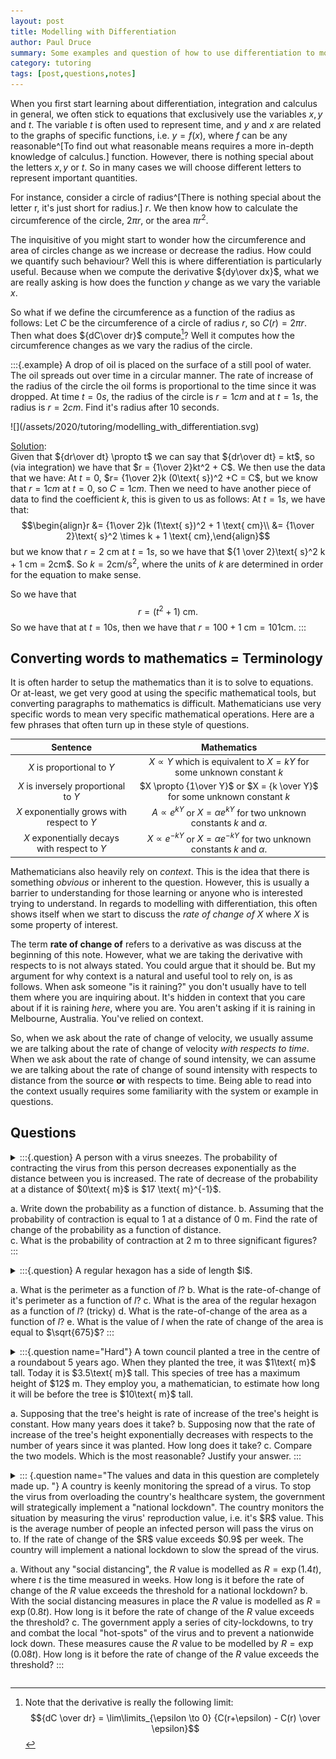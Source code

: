 ```yaml
---
layout: post
title: Modelling with Differentiation
author: Paul Druce
summary: Some examples and question of how to use differentiation to model situations.
category: tutoring
tags: [post,questions,notes]
---
```


When you first start learning about differentiation, integration and calculus in general, we often stick to equations that exclusively use the variables $x, y$ and $t$. The variable $t$ is often used to represent time, and $y$ and $x$ are related to the graphs of specific functions, i.e. $y = f(x)$, where $f$ can be any reasonable^[To find out what reasonable means requires a more in-depth knowledge of calculus.] function. However, there is nothing special about the letters $x,y$ or $t$. So in many cases we will choose different letters to represent important quantities.

For instance, consider a circle of radius^[There is nothing special about the letter r, it's just short for radius.] $r$. We then know how to calculate the circumference of the circle, $2\pi r$, or the area $\pi r^2$.

The inquisitive of you might start to wonder how the circumference and area of circles change as we increase or decrease the radius. How could we quantify such behaviour?
Well this is where differentiation is particularly useful. Because when we compute the derivative ${dy\over dx}$, what we are really asking is how does the function $y$ change as we vary the variable $x$.

So what if we define the circumference as a function of the radius as follows: Let $C$ be the circumference of a circle of radius $r$, so $C(r) = 2 \pi r$.
Then what does ${dC\over dr}$ compute[^a]? Well it computes how the circumference changes as we vary the radius of the circle.

[^a]: Note that the derivative is really the following limit: $${dC \over dr} = \lim\limits_{\epsilon \to 0} {C(r+\epsilon) - C(r) \over \epsilon}$$

:::{.example}
A drop of oil is placed on the surface of a still pool of water. The oil spreads out over time in a circular manner. The rate of increase of the radius of the circle the oil forms is proportional to the time since it was dropped. At time $t=0s$, the radius of the circle is $r=1cm$ and at $t=1s$, the radius is $r=2cm$. Find it's radius after 10 seconds.
<div class="single-image">
![](/assets/2020/tutoring/modelling_with_differentiation.svg)
</div>

<u>Solution</u>:<br>
Given that ${dr\over dt} \propto t$ we can say that ${dr\over dt} = kt$, so (via integration) we have that $r = {1\over 2}kt^2 + C$. We then use the data that we have: At $t=0$, $r= {1\over 2}k (0\text{ s})^2 +C = C$, but we know that $r=1cm$ at $t=0$, so $C=1cm$. Then we need to have another piece of data to find the coefficient $k$, this is given to us as follows:
At $t=1s$, we have that:
$$\begin{align}r &= {1\over 2}k (1\text{ s})^2 + 1 \text{ cm}\\ &= {1\over 2}\text{ s}^2 \times k + 1 \text{ cm},\end{align}$$
but we know that $r=2 \text{ cm}$ at $t=1s$, so we have that ${1 \over 2}\text{ s}^2 k + 1 cm = 2cm$.
So $k = 2\text{cm}/\text{s}^2$, where the units of $k$ are determined in order for the equation to make sense.

So we have that
$$r = (t^2 + 1)\text{ cm.}$$
So we have that at $t=10 \text{s}$, then we have that $r = 100+1 \text{ cm} = 101 \text{cm}$.
:::

## Converting words to mathematics = Terminology

It is often harder to setup the mathematics than it is to solve to equations. Or at-least, we get very good at using the specific mathematical tools, but converting paragraphs to mathematics is difficult. Mathematicians use very specific words to mean very specific mathematical operations. Here are a few phrases that often turn up in these style of questions.

| Sentence | Mathematics |
|:-----:| :----:|
|$X$ is proportional to $Y$| $X\propto Y$ which is equivalent to $X = k Y$ for some unknown constant $k$|
|$X$ is inversely proportional to $Y$| $X \propto {1\over Y}$ or $X = {k \over Y}$ for some unknown constant $k$ |
|$X$ exponentially grows with respect to $Y$| $A \propto e^{kY}$ or $X=\alpha e^{k Y}$ for two unknown constants $k$ and $\alpha$. |
|$X$ exponentially decays with respect to $Y$| $X \propto e^{-kY}$ or $X = \alpha e^{-kY}$ for two unknown constants $k$ and $\alpha$.|

Mathematicians also heavily rely on *context*. This is the idea that there is something *obvious* or inherent to the question. However, this is usually a barrier to understanding for those learning or anyone who is interested trying to understand.
In regards to modelling with differentiation, this often shows itself when we start to discuss the *rate of change of $X$* where $X$ is some property of interest.

The term **rate of change of** refers to a derivative as was discuss at the beginning of this note. However, what we are taking the derivative with respects to is not always stated. You could argue that it should be. But my argument for why context is a natural and useful tool to rely on, is as follows. When ask someone "is it raining?" you don't usually have to tell them where you are inquiring about. It's hidden in context that you care about if it is raining *here*, where you are. You aren't asking if it is raining in Melbourne, Australia. You've relied on context.

So, when we ask about the rate of change of velocity, we usually assume we are talking about the rate of change of velocity *with respects to time*. When we ask about the rate of change of sound intensity, we can assume we are talking about the rate of change of sound intensity with respects to distance from the source **or** with respects to time. Being able to read into the context usually requires some familiarity with the system or example in questions.



## Questions

<details>
<summary>
:::{.question}
A person with a virus sneezes. The probability of contracting the virus from this person decreases exponentially as the distance between you is increased. The rate of decrease of the probability at a distance of $0\text{ m}$ is $17 \text{ m}^{-1}$.

a. Write down the probability as a function of distance.
b. Assuming that the probability of contraction is equal to $1$ at a distance of $0 \text{ m}$. Find the rate of change of the probability as a function of distance.   
c. What is the probability of contraction at $2\text{ m}$ to three significant figures?
:::
</summary>
<u> Solution </u>

a. The probability, $P$, is modelled by the following function $P = A e^{-k x}$, where $x$ is the distance from the person.

b. As the probability is equal to $1$ at $0 \text{ m}$, we have that $P(x=0) = A e^{-k\cdot 0} = A$, so we have that $A=1$. So we have that $P(x) = e^{-kx}$. The rate of change of the probability with respects to the distance is given by
  $${dP\over dx} = -k e^{-k x}.$$ Using the data that the rate of **decrease** of the probability at $x=0 \text{ m}$ is equal to $17 \text{ m}^{-1}$, we have that:
  $${dP\over dx}(x=0) = - ke^{-k \cdot 0}=-k = -17.$$ So we have that $k=17\text{ m}^{-1}$.
c. The probability at $x=2 \text{ m}$ is $P(x=2) = e^{-17\cdot 2} =e^{-34}=1.71 \times 10^{-15}$ or $0.000000000000171 \% $

</details>

<details>
<summary>
:::{.question}
A regular hexagon has a side of length $l$.

a. What is the perimeter as a function of $l$?
b. What is the rate-of-change of it's perimeter as a function of $l$?
c. What is the area of the regular hexagon as a function of $l$? (tricky)
d. What is the rate-of-change of the area as a function of $l$?
e. What is the value of $l$ when the rate of change of the area is equal to $\sqrt{675}$?
:::
</summary>
<u> Solution </u>

a. The perimeter, $P$ is $6l$.
b. The rate of change of the perimeter as a function of $l$ is $${dP\over dl} = 6$$.
c. To solve this questions, cut up the hexagon into 6 equilateral triangles with side length $l$. This is done by connecting the center of the hexagon to the vertices. The area of these triangles is then
$$\frac{1}{2}\cdot b \cdot h = \frac{1}{2} \cdot l \cdot {\sqrt{3}\over 2} l = {\sqrt{3}\over 4} l^2,$$ where the height $h$ can be calculate used Pythogoras. We then know that the total area of a hexagon is $6$ times the area of one of these triangles. So the area is $A = {3\sqrt{3}\over 2} l^2$
d. The rate of change of the area is given by
  $${dA\over dl} = 3\sqrt{3} l$$
e. Firstly, we note that $l$ can not be negative, as a negative side length is not a reasonable quantity. We can solve this by rewriting $3 = \sqrt{9}$ and $l = \sqrt{l^2}$, so that ${dA\over dl}= \sqrt{9 \cdot 3 \cdot l^2} = \sqrt{27\cdot l^2}$ which equals $\sqrt{675}$. As $675\div 27 = 25$ this yields that $l=5$.
</details>

<details>
<summary>
:::{.question name="Hard"}
A town council planted a tree in the centre of a roundabout 5 years ago. When they planted the tree, it was $1\text{ m}$ tall. Today it is $3.5\text{ m}$ tall. This species of tree has a maximum height of $12$ m. They employ you, a mathematician, to estimate how long it will be before the tree is $10\text{ m}$ tall.

a. Supposing that the tree's height is rate of increase of the tree's height is constant. How many years does it take?
b. Supposing now that the rate of increase of the tree's height exponentially decreases with respects to the number of years since it was planted. How long does it take?
c. Compare the two models. Which is the most reasonable? Justify your answer.
:::
</summary>
<u> Solution </u>

a. As the rate of increase of the tree is constant, we have that $${dh\over dt} = k,$$ so by integrating this expression we can model the height of the tree as: $h = k\cdot t +c$. As the tree was planted at a height of $1$ m at $t=0$, we have that $c=1$.

   We are then told after $5$ years, the tree is now $3.5m$ tall. We then have that $3.5 = h = k\cdot 5 + 1$ so we have that $k = (3.5-1)/5 = 2.5/5 = 0.5$. The units of the constant $k$ convert time (seconds) to distance (metres) so $k = 0.5 \text{ m s}^{-1}$.
   So we have that
   $$h = 0.5 t + 1.$$

   So when is $h=10$ m? Well $10 = 0.5 t + 1$ so we have that
   $$t = {10-1 \over 0.5} = 18.$$ This is the time since the tree was planted, so from the present time that is $18 -5 = 13$ years.  

b.  Now we suppose that the rate of increase is given by:
    $${dh\over dt} = Ae^{-k t},$$
    so by integrating we have that
    $h= -{A\over k} e^{-k t} + c$.
    Now we use the data from the
    question.

    - At $t=0$ the height of the tree is $1$ m tall, so
    we have that
    $$1=h = -{A/k} e^{0} + c = c- {A\over k}.$$
    - We also have that at $t=5$ the tree is $3.5$ tall. So we have
    that
    $$3.5 = -{A\over k} e^{-5k} + c.$$
    - Finally, the fact the tree has a maximum height of $12\text{ m}$, means that at
      $t=\infty$ the height of the tree should be $12$ m.
      Implementing this ins the equation we have that $c = 12$ m,
      as $e^{-kt} \to 0$ as $t\to \infty$.

    So we have the following equations:
    $$
    \begin{align}
    c &= 12, \\
    {A\over k} &= c-1 = 11 \implies A = 11 k, \\
    {A\over k} e^{-5k}&= c-3.5 = 8.5.
    \end{align}
    $$
    Using that ${A\over k} = 11$, we have that $e^{-5k} = {8.5\over 11}$, taking the natural logarithm of this equation gives:
    $$
    -5k = \ln({8.5\over 11})
    $$
    Which tells us that $k = {1\over 5}\ln({11 \over 8.5})$, which makes $A = 11k =  {11\over 5} \ln({11\over 8.5})$. We now have a complete equation for the height of the tree as a function of time:
    $$h = 12 -11 e^{-\ln({11\over 8.5}) {t\over 5}}.$$ Complicated! You can see why the council hired a mathematician!
    So when does the height of the tree reach $10$ m in this model?

    $$
    \begin{align}
    10 &=  12 -11 e^{-\ln({11\over 8.5}) {t\over 5}} \\
    -2 &= -11 e^{-\ln({11\over 8.5}) {t\over 5}}\\
    {2\over 11} &= e^{-\ln({11\over 8.5}) {t\over 5}}
    \end{align}
    $$
    taking the natural logarithm of this we get that:
    $$ -\ln({11\over 8.5}) {t\over 5} = \ln ({2\over 11})$$
    This gives the time:
    $$t = 5 {\ln(11/2) \over \ln(11/8.5)} = 33.0597... $$
    So the tree will reach $10$ m tall $33.06$ years after it was planted, which is $33.06-5 = 28.06$ years from now.
c. The first model doesn't restrict the growth of the tree to $12\text{ m}$. After $22$ years the tree will exceed this maximum height. The second model however means the tree will always be below this maximum height. However, it is not necessarily a good model, it's just better than the first. The second model also starts with the tree growing rapidly to begin with and the growth slowing down as the tree ages, much like a real tree would. However, these models don't encode how trees grow rapidly in the spring and then don't grow in the winter. But if we treat this as the average growth per year, this makes sense. But that means the parameter $t$ needs to take values in the natural numbers $\mathbb{N} = \{0,1,2,3,4,\dots\}$.
</details>

<details >
<summary>
::: {.question name="The values and data in this question are completely made up. "}
A country is keenly monitoring the spread of a virus. To stop the virus from overloading the country's healthcare system, the government will strategically implement a "national lockdown". The country monitors the situation by measuring the virus' reproduction value, i.e. it's $R$ value. This is the average number of people an infected person will pass the virus on to. If the rate of change of the $R$ value exceeds $0.9$ per week. The country will implement a national lockdown to slow the spread of the virus.

a. Without any "social distancing", the $R$ value is modelled as $R = \exp(1.4 t)$, where $t$ is the time measured in weeks. How long is it before the rate of change of the $R$ value exceeds the threshold for a national lockdown?
b. With the social distancing measures in place the $R$ value is modelled as $R = \exp(0.8 t)$. How long is it before the rate of change of the $R$ value exceeds the threshold?
c. The government apply a series of city-lockdowns, to try and combat the local "hot-spots" of the virus and to prevent a nationwide lock down. These measures cause the $R$ value to be modelled by $R = \exp(0.08 t)$. How long is it before the rate of change of the $R$ value exceeds the threshold?
:::
</summary>
<u> Solution </u>

The rate of change of the $R$ value is given by the derivative of the
$${dR\over dt}.$$

a. If we model the $R$ value as $R = \exp(1.4 t)$, then we find the derivative to be:
$${dR\over dt} = 1.4 \exp(1.4t).$$
The question asks when does this value exceed the threshold of $0.9$. So for zero weeks the rate of change of the $R$ value is larger than the threshold.
b. Now $dR/dt = 0.8\exp(0.8 t)$ so for when is $0.8 \exp(0.8 t) >0.9$ is when $\exp(0.8 t) >0.9/0.8 = 1.125$, so $t> \ln(1.125)/0.8 = 0.147...$, which is still within a week.
c. Now $dR/dt = 0.08\exp(0.8)t$, which exceeds $0.9$ when $\exp(0.8 t)>0.9/0.08=11.25$. By taking the natural logarithm again, we have that $t >\ln(11.25)/0.08 = 30.25$. Which is now a much longer time period before a national lockdown is required.
</details>
